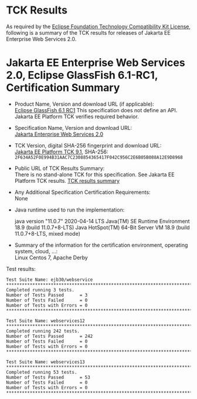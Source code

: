 TCK Results
===========

As required by the
[Eclipse Foundation Technology Compatibility Kit License](https://www.eclipse.org/legal/tck.php),
following is a summary of the TCK results for releases of Jakarta EE Enterprise Web Services 2.0.

# Jakarta EE Enterprise Web Services 2.0, Eclipse GlassFish 6.1-RC1, Certification Summary

- Product Name, Version and download URL (if applicable):<br/>
  [Eclipse GlassFish 6.1 RC1](https://download.eclipse.org/ee4j/glassfish/glassfish-6.1.0-RC1.zip)
  This specification does not define an API. Jakarta EE Platform TCK verifies required behavior.

- Specification Name, Version and download URL: <br/>
  [Jakarta Enterprise Web Services 2.0](https://jakarta.ee/specifications/enterprise-ws/2.0/)

- TCK Version, digital SHA-256 fingerprint and download URL: <br/>
    [Jakarta EE Platform TCK 9.1](http://download.eclipse.org/ee4j/jakartaee-tck/jakartaee9-eftl/promoted/jakarta-jakartaeetck-9.1.0.zip), 
	SHA-256: `2F634A52F0E994B31AAC7C2308854365417F042C956C2E6B05B088A12E9D8968
`

- Public URL of TCK Results Summary: <br/>
  There is no stand-alone TCK for this specification. See Jakarta EE Platform TCK results.
  [TCK results summary](./TCK-Results-6.1-RC1)

- Any Additional Specification Certification Requirements: <br/>
  None

- Java runtime used to run the implementation: <br/>

  java version "11.0.7" 2020-04-14 LTS
  Java(TM) SE Runtime Environment 18.9 (build 11.0.7+8-LTS)
  Java HotSpot(TM) 64-Bit Server VM 18.9 (build 11.0.7+8-LTS, mixed mode)
  
- Summary of the information for the certification environment, operating system, cloud, ...: <br/>
  Linux Centos 7, 
  Apache Derby


Test results:
```
Test Suite Name: ejb30/webservice
********************************************************************************
Completed running 3 tests.
Number of Tests Passed      = 3
Number of Tests Failed      = 0
Number of Tests with Errors = 0
********************************************************************************

Test Suite Name: webservices12
********************************************************************************
Completed running 242 tests.
Number of Tests Passed      = 242
Number of Tests Failed      = 0
Number of Tests with Errors = 0
********************************************************************************

Test Suite Name: webservices13
********************************************************************************
Completed running 53 tests.
Number of Tests Passed      = 53
Number of Tests Failed      = 0
Number of Tests with Errors = 0
********************************************************************************
```